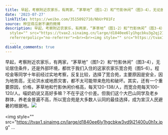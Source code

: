 ```yaml
---
title: 早起，考察附近农家乐，有两家，“茅草地”（图1-2）和“竹影休闲”（图3-4），无论居住条件，还是外部环境，都优于我们入住的这家农家乐宽合苑（图5-6）。程咬...
date: '2023-07-27'
linkTitle: https://weibo.com/3515092710/NbUrP81Fz
source: 种豆得瓜谢不谦的微博
description: 早起，考察附近农家乐，有两家，“茅草地”（图1-2）和“竹影休闲”（图3-4），无论居住条件，还是外部环境，都优于我们入住的这家农家乐宽合苑（图5-6）。程咬金等同学十年前经过实地考察，反复比较，选择了宽合苑，主要原因是安全，因为地势高，无论洪水或地质灾害，都不太可能带来危险和破坏。其实，还有一个重要原因，价格，茅草地和竹影休闲价格高，每天120-138/人，而宽合苑每天100-120/人。喵奶奶说又高好多嘛？不在乎这个价差。但我们这个大巴山同学及老乡群体，养老金普遍不高，所以宽合苑是大多数人认同的最佳选择，成为宣汉人民避暑的根据地。<img
  style="" src="https://tvax2.sinaimg.cn/large/d1840ee6ly1hgcbku3g2qj21400u07d2.jpg"
  referrerpolicy="no-referrer"><br><br><img style="" src="https://tvax1.sinaimg.cn/large/d1840ee6ly1hgcbkw3vd9j21400u0h1x.jpg"
  ...
disable_comments: true
---
```

早起，考察附近农家乐，有两家，“茅草地”（图1-2）和“竹影休闲”（图3-4），无论居住条件，还是外部环境，都优于我们入住的这家农家乐宽合苑（图5-6）。程咬金等同学十年前经过实地考察，反复比较，选择了宽合苑，主要原因是安全，因为地势高，无论洪水或地质灾害，都不太可能带来危险和破坏。其实，还有一个重要原因，价格，茅草地和竹影休闲价格高，每天120-138/人，而宽合苑每天100-120/人。喵奶奶说又高好多嘛？不在乎这个价差。但我们这个大巴山同学及老乡群体，养老金普遍不高，所以宽合苑是大多数人认同的最佳选择，成为宣汉人民避暑的根据地。<img style="" src="https://tvax2.sinaimg.cn/large/d1840ee6ly1hgcbku3g2qj21400u07d2.jpg" referrerpolicy="no-referrer"><br><br><img style="" src="https://tvax1.sinaimg.cn/large/d1840ee6ly1hgcbkw3vd9j21400u0h1x.jpg" ...